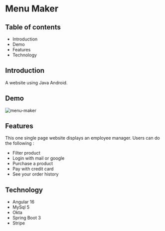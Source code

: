 <h1>Menu Maker</h1>
    <h2>Table of contents</h2>
    <ul>
        <li>Introduction</li>
        <li>Demo</li>
        <li>Features</li>
        <li>Technology</li>
    </ul>

<h2>Introduction</h2>

A website using Java Android.

<h2>Demo</h2>

![menu-maker](https://github.com/lazar360/menu-maker/assets/91179295/95207177-2c15-4a40-b1d1-1bfb665a1e61)

<h2>Features</h2>
This one single page website displays an employee manager.
Users can do the following :
<ul>
    <li>Filter product</li>
    <li>Login with mail or google</li>
    <li>Purchase a product</li>
    <li>Pay with credit card</li>
    <li>See your order history</li>
</ul>
<h2>Technology</h2>
<ul>
    <li>Angular 16</li>
    <li>MySql 5</li>
    <li>Okta</li>
    <li>Spring Boot 3</li>
    <li>Stripe</li>
</ul>
